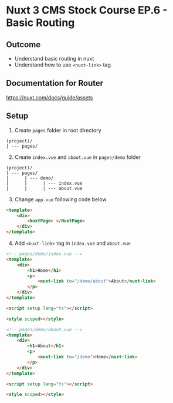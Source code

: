 # Nuxt 3 CMS Stock Course EP.6 - Basic Routing

## Outcome

-   Understand basic routing in nuxt
-   Understand how to use `<nuxt-link>` tag

## Documentation for Router

https://nuxt.com/docs/guide/assets

## Setup

1. Create `pages` folder in root directory

```
(project)/
| --- pages/
```

2. Create `index.vue` and `about.vue` in `pages/demo` folder

```
(project)/
| --- pages/
|      | --- demo/
|      |      | --- index.vue
|      |      | --- about.vue

```

3. Change `app.vue` following code below

```html
<template>
    <div>
        <NuxtPage> </NuxtPage>
    </div>
</template>
```

4. Add `<nuxt-link>` tag in `index.vue` and `about.vue`

```html
<!-- pages/demo/index.vue -->
<template>
    <div>
        <h1>Home</h1>
        <p>
            <nuxt-link to="/demo/about">About</nuxt-link>
        </p>
    </div>
</template>

<script setup lang="ts"></script>

<style scoped></style>
```

```html
<!-- pages/demo/about.vue -->
<template>
    <div>
        <h1>About</h1>
        <p>
            <nuxt-link to="/demo">Home</nuxt-link>
        </p>
    </div>
</template>

<script setup lang="ts"></script>

<style scoped></style>
```
